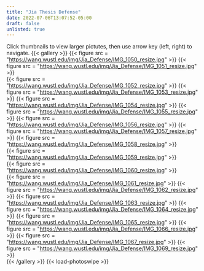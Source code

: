 ```yaml
---
title: "Jia Thesis Defense"
date: 2022-07-06T13:07:52-05:00
draft: false
unlisted: true
---
```

Click thumbnails to view larger pictutes, then use arrow key (left, right) to navigate.
{{< gallery >}}
{{< figure src = "https://wang.wustl.edu/img/Jia_Defense/IMG_1050_resize.jpg" >}} 
{{< figure src = "https://wang.wustl.edu/img/Jia_Defense/IMG_1051_resize.jpg" >}}	 
{{< figure src = "https://wang.wustl.edu/img/Jia_Defense/IMG_1052_resize.jpg" >}} 
{{< figure src = "https://wang.wustl.edu/img/Jia_Defense/IMG_1053_resize.jpg" >}} 
{{< figure src = "https://wang.wustl.edu/img/Jia_Defense/IMG_1054_resize.jpg" >}} 
{{< figure src = "https://wang.wustl.edu/img/Jia_Defense/IMG_1055_resize.jpg" >}} 
{{< figure src = "https://wang.wustl.edu/img/Jia_Defense/IMG_1056_resize.jpg" >}} 
{{< figure src = "https://wang.wustl.edu/img/Jia_Defense/IMG_1057_resize.jpg" >}} 
{{< figure src = "https://wang.wustl.edu/img/Jia_Defense/IMG_1058_resize.jpg" >}}	 
{{< figure src = "https://wang.wustl.edu/img/Jia_Defense/IMG_1059_resize.jpg" >}}	 
{{< figure src = "https://wang.wustl.edu/img/Jia_Defense/IMG_1060_resize.jpg" >}}	 
{{< figure src = "https://wang.wustl.edu/img/Jia_Defense/IMG_1061_resize.jpg" >}} 
{{< figure src = "https://wang.wustl.edu/img/Jia_Defense/IMG_1062_resize.jpg" >}} 
{{< figure src = "https://wang.wustl.edu/img/Jia_Defense/IMG_1063_resize.jpg" >}} 
{{< figure src = "https://wang.wustl.edu/img/Jia_Defense/IMG_1064_resize.jpg" >}} 
{{< figure src = "https://wang.wustl.edu/img/Jia_Defense/IMG_1065_resize.jpg" >}} 
{{< figure src = "https://wang.wustl.edu/img/Jia_Defense/IMG_1066_resize.jpg" >}} 
{{< figure src = "https://wang.wustl.edu/img/Jia_Defense/IMG_1067_resize.jpg" >}} 
{{< figure src = "https://wang.wustl.edu/img/Jia_Defense/IMG_1069_resize.jpg" >}}	 
{{< /gallery >}}
{{< load-photoswipe >}}